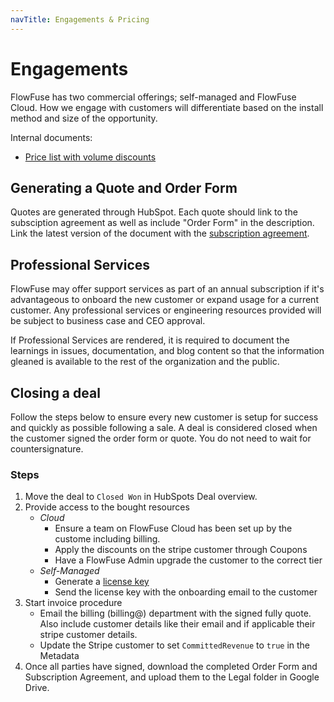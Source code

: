 ```yaml
---
navTitle: Engagements & Pricing
---
```


# Engagements

FlowFuse has two commercial offerings; self-managed and FlowFuse Cloud. How we
engage with customers will differentiate based on the install method and size of
the opportunity.

Internal documents:
- [Price list with volume discounts](https://docs.google.com/spreadsheets/d/1q1OEo_5fr20txl__bJDR1cFrzv3qzvLLXcgEVFq6h68)

## Generating a Quote and Order Form

Quotes are generated through HubSpot. Each quote should link to the subsciption
agreement as well as include "Order Form" in the description. Link the latest
version of the document with the [subscription agreement](../legal/#subscription-agreement).

## Professional Services

FlowFuse may offer support services as part of an annual subscription if it's advantageous to onboard the new customer or expand usage for a current customer. Any professional services or engineering resources provided will be subject to business case and CEO approval.

If Professional Services are rendered, it is required to document the learnings in issues, documentation, and blog content so that the information gleaned is available to the rest of the organization and the public.

## Closing a deal

Follow the steps below to ensure every new customer is setup for success and
quickly as possible following a sale. A deal is considered closed when the
customer signed the order form or quote. You do not need to wait for 
countersignature.

### Steps

1. Move the deal to `Closed Won` in HubSpots Deal overview.
1. Provide access to the bought resources
   * *Cloud*
      * Ensure a team on FlowFuse Cloud has been set up by the custome including billing.
      * Apply the discounts on the stripe customer through Coupons
      * Have a FlowFuse Admin upgrade the customer to the correct tier
   * *Self-Managed*
      * Generate a [license key](/handbook/sales/pricing/#generating-a-license)
      * Send the license key with the onboarding email to the customer
1. Start invoice procedure
   * Email the billing (billing@) department with the signed fully
quote. Also include customer details like their email and if applicable their stripe customer details.
   * Update the Stripe customer to set `CommittedRevenue` to `true` in the Metadata
1. Once all parties have signed, download the completed Order Form and Subscription Agreement, and upload them to the Legal folder in Google Drive.